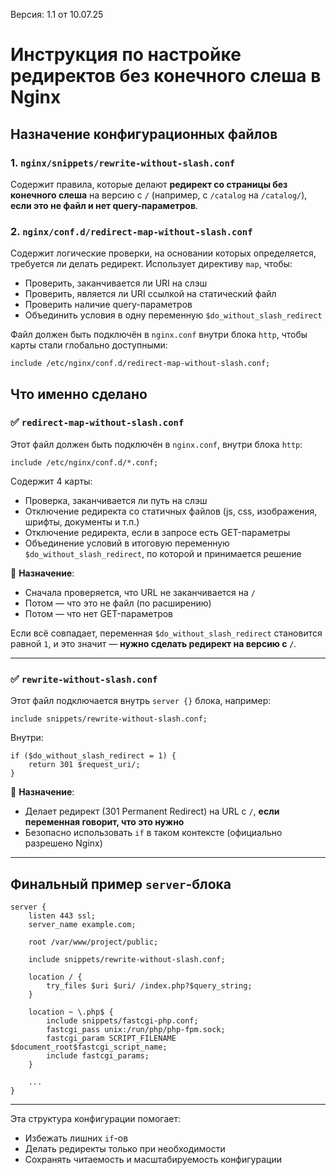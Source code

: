 Версия: 1.1 от 10.07.25

# Инструкция по настройке редиректов без конечного слеша в Nginx

## Назначение конфигурационных файлов

### 1. `nginx/snippets/rewrite-without-slash.conf`
Содержит правила, которые делают **редирект со страницы без конечного слеша** на версию с `/` (например, с `/catalog` на `/catalog/`), **если это не файл и нет query-параметров**.

### 2. `nginx/conf.d/redirect-map-without-slash.conf`
Содержит логические проверки, на основании которых определяется, требуется ли делать редирект. Использует директиву `map`, чтобы:
- Проверить, заканчивается ли URI на слэш
- Проверить, является ли URI ссылкой на статический файл
- Проверить наличие query-параметров
- Объединить условия в одну переменную `$do_without_slash_redirect`

Файл должен быть подключён в `nginx.conf` внутри блока `http`, чтобы карты стали глобально доступными:
```nginx
include /etc/nginx/conf.d/redirect-map-without-slash.conf;
```

## Что именно сделано

### ✅ `redirect-map-without-slash.conf`

Этот файл должен быть подключён в `nginx.conf`, внутри блока `http`:

```nginx
include /etc/nginx/conf.d/*.conf;
```

Содержит 4 карты:

- Проверка, заканчивается ли путь на слэш
- Отключение редиректа со статичных файлов (js, css, изображения, шрифты, документы и т.п.)
- Отключение редиректа, если в запросе есть GET-параметры
- Объединение условий в итоговую переменную `$do_without_slash_redirect`, по которой и принимается решение

📌 **Назначение**:
- Сначала проверяется, что URL не заканчивается на `/`
- Потом — что это не файл (по расширению)
- Потом — что нет GET-параметров

Если всё совпадает, переменная `$do_without_slash_redirect` становится равной `1`, и это значит — **нужно сделать редирект на версию с `/`**.

---

### ✅ `rewrite-without-slash.conf`

Этот файл подключается внутрь `server {}` блока, например:

```nginx
include snippets/rewrite-without-slash.conf;
```

Внутри:

```nginx
if ($do_without_slash_redirect = 1) {
    return 301 $request_uri/;
}
```

📌 **Назначение**:
- Делает редирект (301 Permanent Redirect) на URL с `/`, **если переменная говорит, что это нужно**
- Безопасно использовать `if` в таком контексте (официально разрешено Nginx)

---

## Финальный пример `server`-блока

```nginx
server {
    listen 443 ssl;
    server_name example.com;

    root /var/www/project/public;

    include snippets/rewrite-without-slash.conf;

    location / {
        try_files $uri $uri/ /index.php?$query_string;
    }

    location ~ \.php$ {
        include snippets/fastcgi-php.conf;
        fastcgi_pass unix:/run/php/php-fpm.sock;
        fastcgi_param SCRIPT_FILENAME $document_root$fastcgi_script_name;
        include fastcgi_params;
    }

    ...
}
```

---

Эта структура конфигурации помогает:

- Избежать лишних `if`-ов
- Делать редиректы только при необходимости
- Сохранять читаемость и масштабируемость конфигурации
